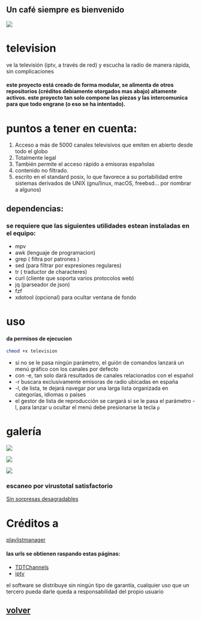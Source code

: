 ## Un café siempre es bienvenido
<a href="https://www.paypal.me/60nza10"><img src="https://img.shields.io/badge/don-paypal-blue"></a> 

# television

ve la televisión (iptv, a través de red) y escucha la radio de manera rápida, sin complicaciones 

#### este proyecto está creado de forma modular, se alimenta de otros repositorios (créditos debiamente otorgados mas abajo) altamente activos. este proyecto tan solo compone las piezas y las intercomunica para que todo engrane (o eso se ha intentado).

# puntos a tener en cuenta:
1. Acceso a más de 5000 canales televisivos que emiten en abierto desde todo el globo
2. Totalmente legal
3. También permite el acceso rápido a emisoras españolas
4. contenido no filtrado.
5. escrito en el standard posix, lo que favorece a su portabilidad entre sistemas derivados de UNIX (gnu/linux, macOS, freebsd... por nombrar a algunos)

## dependencias:
### se requiere que las siguientes utilidades estean instaladas en el equipo:

- mpv
- awk (lenguaje de programacion)
- grep ( filtra por patrones )
- sed (para filtrar por expresiones regulares)
- tr ( traductor de characteres)
- curl (cliente que soporta varios protocolos web)
- jq (parseador de json)
- fzf
- xdotool (opcional) para ocultar ventana de fondo

# uso

#### da permisos de ejecucion
```sh
chmod +x television
```

- si no se le pasa ningún parámetro, el guión de comandos lanzará un menú gráfico con los canales por defecto
- con -e, tan solo dará resultados de canales relacionados con el español
- -r buscara exclusivamente emisoras de radio ubicadas en españa 
- -l, de lista, te dejará navegar por una larga lista organizada en categorías, idiomas o países
- el gestor de lista de reproducción se cargará si se le pasa el parámetro -l, para lanzar u ocultar el menú debe presionarse la tecla `p`

# galería


<a href="https://gitlab.com/khonsaloh/television/-/raw/master/capturas/20210227194546.png"><img src='https://gitlab.com/khonsaloh/television/-/raw/master/capturas/20210227194546.png'></a>

<a href="https://gitlab.com/khonsaloh/television/-/raw/master/capturas/20210227194343.png "><img src='https://gitlab.com/khonsaloh/television/-/raw/master/capturas/20210227194343.png '></a>

<a href="https://gitlab.com/khonsaloh/television/-/raw/master/capturas/tv-franc.png"><img src='https://gitlab.com/khonsaloh/television/-/raw/master/capturas/tv-franc.png'></a>

### escaneo por virustotal satisfactorio
<a href="https://www.virustotal.com/gui/file/2c6ea9bf164d3f3da0382501579f955dc8da39eeb32c1492cbf9c6cb91d71368/detection" target="_blank" rel="nofollow noopener noreferrer">Sin sorpresas desagradables</a>


# Créditos a
[playlistmanager](https://github.com/jonniek/mpv-playlistmanager)

#### las urls se obtienen raspando estas páginas:

- [TDTChannels](https://github.com/LaQuay/TDTChannels)
- [iptv](https://github.com/iptv-org/iptv)

el software se distribuye sin ningún tipo de garantía, cualquier uso que un tercero pueda darle queda a responsabilidad del propio usuario

## [**volver**](./)

